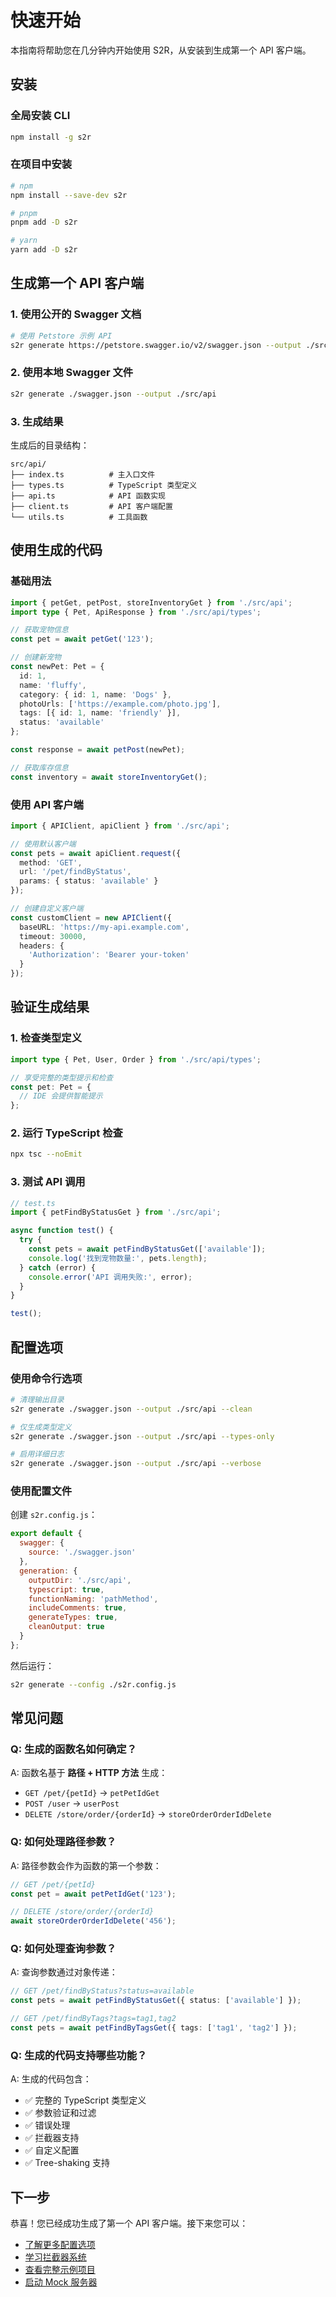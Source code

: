 # 快速开始

本指南将帮助您在几分钟内开始使用 S2R，从安装到生成第一个 API 客户端。

## 安装

### 全局安装 CLI

```bash
npm install -g s2r
```

### 在项目中安装

```bash
# npm
npm install --save-dev s2r

# pnpm
pnpm add -D s2r

# yarn
yarn add -D s2r
```

## 生成第一个 API 客户端

### 1. 使用公开的 Swagger 文档

```bash
# 使用 Petstore 示例 API
s2r generate https://petstore.swagger.io/v2/swagger.json --output ./src/api
```

### 2. 使用本地 Swagger 文件

```bash
s2r generate ./swagger.json --output ./src/api
```

### 3. 生成结果

生成后的目录结构：

```
src/api/
├── index.ts          # 主入口文件
├── types.ts          # TypeScript 类型定义
├── api.ts            # API 函数实现
├── client.ts         # API 客户端配置
└── utils.ts          # 工具函数
```

## 使用生成的代码

### 基础用法

```typescript
import { petGet, petPost, storeInventoryGet } from './src/api';
import type { Pet, ApiResponse } from './src/api/types';

// 获取宠物信息
const pet = await petGet('123');

// 创建新宠物
const newPet: Pet = {
  id: 1,
  name: 'fluffy',
  category: { id: 1, name: 'Dogs' },
  photoUrls: ['https://example.com/photo.jpg'],
  tags: [{ id: 1, name: 'friendly' }],
  status: 'available'
};

const response = await petPost(newPet);

// 获取库存信息
const inventory = await storeInventoryGet();
```

### 使用 API 客户端

```typescript
import { APIClient, apiClient } from './src/api';

// 使用默认客户端
const pets = await apiClient.request({
  method: 'GET',
  url: '/pet/findByStatus',
  params: { status: 'available' }
});

// 创建自定义客户端
const customClient = new APIClient({
  baseURL: 'https://my-api.example.com',
  timeout: 30000,
  headers: {
    'Authorization': 'Bearer your-token'
  }
});
```

## 验证生成结果

### 1. 检查类型定义

```typescript
import type { Pet, User, Order } from './src/api/types';

// 享受完整的类型提示和检查
const pet: Pet = {
  // IDE 会提供智能提示
};
```

### 2. 运行 TypeScript 检查

```bash
npx tsc --noEmit
```

### 3. 测试 API 调用

```typescript
// test.ts
import { petFindByStatusGet } from './src/api';

async function test() {
  try {
    const pets = await petFindByStatusGet(['available']);
    console.log('找到宠物数量:', pets.length);
  } catch (error) {
    console.error('API 调用失败:', error);
  }
}

test();
```

## 配置选项

### 使用命令行选项

```bash
# 清理输出目录
s2r generate ./swagger.json --output ./src/api --clean

# 仅生成类型定义
s2r generate ./swagger.json --output ./src/api --types-only

# 启用详细日志
s2r generate ./swagger.json --output ./src/api --verbose
```

### 使用配置文件

创建 `s2r.config.js`：

```javascript
export default {
  swagger: {
    source: './swagger.json'
  },
  generation: {
    outputDir: './src/api',
    typescript: true,
    functionNaming: 'pathMethod',
    includeComments: true,
    generateTypes: true,
    cleanOutput: true
  }
};
```

然后运行：

```bash
s2r generate --config ./s2r.config.js
```

## 常见问题

### Q: 生成的函数名如何确定？

A: 函数名基于 **路径 + HTTP 方法** 生成：
- `GET /pet/{petId}` → `petPetIdGet`
- `POST /user` → `userPost`
- `DELETE /store/order/{orderId}` → `storeOrderOrderIdDelete`

### Q: 如何处理路径参数？

A: 路径参数会作为函数的第一个参数：

```typescript
// GET /pet/{petId}
const pet = await petPetIdGet('123');

// DELETE /store/order/{orderId}
await storeOrderOrderIdDelete('456');
```

### Q: 如何处理查询参数？

A: 查询参数通过对象传递：

```typescript
// GET /pet/findByStatus?status=available
const pets = await petFindByStatusGet({ status: ['available'] });

// GET /pet/findByTags?tags=tag1,tag2
const pets = await petFindByTagsGet({ tags: ['tag1', 'tag2'] });
```

### Q: 生成的代码支持哪些功能？

A: 生成的代码包含：
- ✅ 完整的 TypeScript 类型定义
- ✅ 参数验证和过滤
- ✅ 错误处理
- ✅ 拦截器支持
- ✅ 自定义配置
- ✅ Tree-shaking 支持

## 下一步

恭喜！您已经成功生成了第一个 API 客户端。接下来您可以：

- [了解更多配置选项](./configuration.md)
- [学习拦截器系统](../advanced/interceptors.md)
- [查看完整示例项目](../examples/full-project.md)
- [启动 Mock 服务器](../examples/mock-server.md)